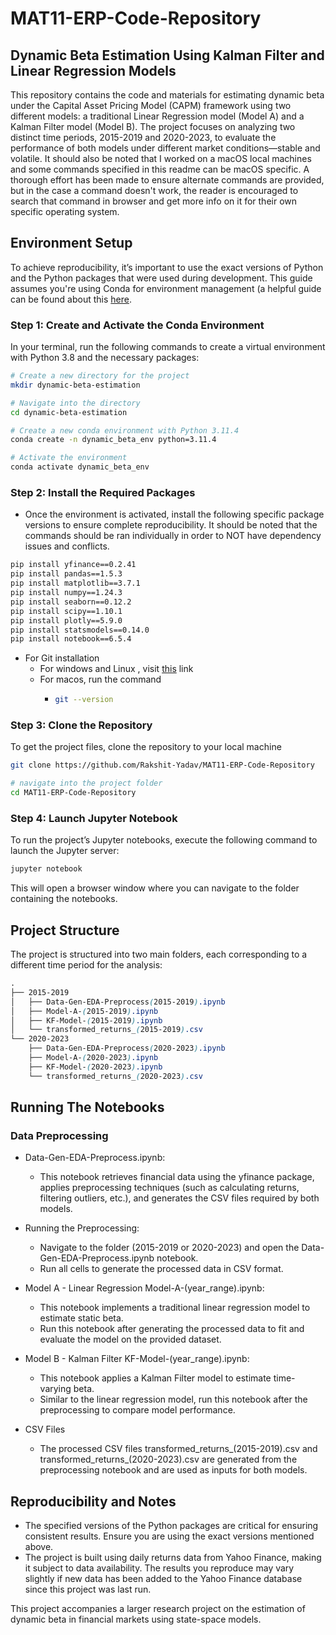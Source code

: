 # MAT11-ERP-Code-Repository

## Dynamic Beta Estimation Using Kalman Filter and Linear Regression Models

This repository contains the code and materials for estimating dynamic beta under the Capital Asset Pricing Model (CAPM) framework using two different models: a traditional Linear Regression model (Model A) and a Kalman Filter model (Model B). The project focuses on analyzing two distinct time periods, 2015-2019 and 2020-2023, to evaluate the performance of both models under different market conditions—stable and volatile. It should also be noted that I worked on a macOS local machines and some commands specified in this readme can be macOS specific. A thorough effort has been made to ensure alternate commands are provided, but in the case a command doesn't work, the reader is encouraged to search that command in browser and get more info on it for their own specific operating system.

## Environment Setup

To achieve reproducibility, it’s important to use the exact versions of Python and the Python packages that were used during development. This guide assumes you're using Conda for environment management (a helpful guide can be found about this [here](https://docs.conda.io/projects/conda/en/latest/user-guide/install/index.html).

### Step 1: Create and Activate the Conda Environment

In your terminal, run the following commands to create a virtual environment with Python 3.8 and the necessary packages:

```bash
# Create a new directory for the project
mkdir dynamic-beta-estimation

# Navigate into the directory
cd dynamic-beta-estimation

# Create a new conda environment with Python 3.11.4
conda create -n dynamic_beta_env python=3.11.4

# Activate the environment
conda activate dynamic_beta_env
```
### Step 2: Install the Required Packages
- Once the environment is activated, install the following specific package versions to ensure complete reproducibility. It should be noted that the commands should be ran individually in order to NOT have dependency issues and conflicts.

```bash
pip install yfinance==0.2.41
pip install pandas==1.5.3
pip install matplotlib==3.7.1
pip install numpy==1.24.3
pip install seaborn==0.12.2
pip install scipy==1.10.1
pip install plotly==5.9.0
pip install statsmodels==0.14.0
pip install notebook==6.5.4
```
- For Git installation
    - For windows and Linux , visit [this](https://git-scm.com/book/en/v2/Getting-Started-Installing-Git) link
    - For macos, run the command
        - ```bash
          git --version
          ```


### Step 3: Clone the Repository 
To get the project files, clone the repository to your local machine
```bash
git clone https://github.com/Rakshit-Yadav/MAT11-ERP-Code-Repository

# navigate into the project folder
cd MAT11-ERP-Code-Repository
```

### Step 4: Launch Jupyter Notebook
To run the project’s Jupyter notebooks, execute the following command to launch the Jupyter server:

```bash
jupyter notebook
```
This will open a browser window where you can navigate to the folder containing the notebooks.

## Project Structure
The project is structured into two main folders, each corresponding to a different time period for the analysis:

```scss
.
├── 2015-2019
│   ├── Data-Gen-EDA-Preprocess(2015-2019).ipynb
│   ├── Model-A-(2015-2019).ipynb
│   ├── KF-Model-(2015-2019).ipynb
│   └── transformed_returns_(2015-2019).csv
└── 2020-2023
    ├── Data-Gen-EDA-Preprocess(2020-2023).ipynb
    ├── Model-A-(2020-2023).ipynb
    ├── KF-Model-(2020-2023).ipynb
    └── transformed_returns_(2020-2023).csv
```

## Running The Notebooks

### Data Preprocessing

- Data-Gen-EDA-Preprocess.ipynb:
  - This notebook retrieves financial data using the yfinance package, applies preprocessing techniques (such as calculating returns, filtering outliers, etc.), and generates the CSV files required by both models.

- Running the Preprocessing:
  - Navigate to the folder (2015-2019 or 2020-2023) and open the Data-Gen-EDA-Preprocess.ipynb notebook.
  - Run all cells to generate the processed data in CSV format.

- Model A - Linear Regression
Model-A-(year_range).ipynb:
  - This notebook implements a traditional linear regression model to estimate static beta.
  - Run this notebook after generating the processed data to fit and evaluate the model on the provided dataset.

- Model B - Kalman Filter
KF-Model-(year_range).ipynb:
  - This notebook applies a Kalman Filter model to estimate time-varying beta.
  - Similar to the linear regression model, run this notebook after the preprocessing to compare model performance.

- CSV Files
  - The processed CSV files transformed_returns_(2015-2019).csv and transformed_returns_(2020-2023).csv are generated from the preprocessing notebook and are used as inputs for both models.


## Reproducibility and Notes
- The specified versions of the Python packages are critical for ensuring consistent results. Ensure you are using the exact versions mentioned above.
- The project is built using daily returns data from Yahoo Finance, making it subject to data availability. The results you reproduce may vary slightly if new data has been added to the Yahoo Finance database since this project was last run.


This project accompanies a larger research project on the estimation of dynamic beta in financial markets using state-space models.
